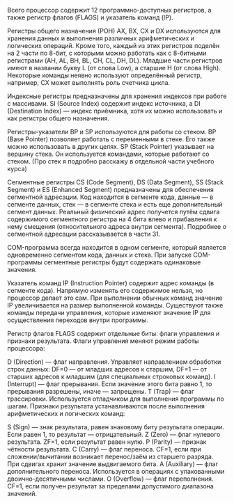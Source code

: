 Всего процессор содержит 12 программно-доступных регистров, а также регистр флагов (FLAGS) и указатель команд (IP).


Регистры общего назначения (РОН) AX, BX, CX и DX используются для хранения данных и выполнения различных арифметических и логических операций. Кроме того, каждый из этих регистров поделён на 2 части по 8-бит, с которыми можно работать как с 8-битными регистрами (AH, AL, BH, BL, CH, CL, DH, DL). Младшие части регистров имеют в названии букву L (от слова Low), а старшие H (от слова High). Некоторые команды неявно используют определённый регистр, например, CX может выполнять роль счетчика цикла.

Индексные регистры предназначены для хранения индексов при работе с массивами. SI (Source Index) содержит индекс источника, а DI (Destination Index) — индекс приёмника, хотя их можно использовать и как регистры общего назначения.

Регистры-указатели BP и SP используются для работы со стеком. BP (Base Pointer) позволяет работать с переменными в стеке. Его также можно использовать в других целях. SP (Stack Pointer) указывает на вершину стека. Он используется командами, которые работают со стеком. (Про стек я подробно расскажу в отдельной части учебного курса)

Сегментные регистры CS (Code Segment), DS (Data Segment), SS (Stack Segment) и ES (Enhanced Segment) предназначены для обеспечения сегментной адресации. Код находится в сегменте кода, данные — в сегменте данных, стек — в сегменте стека и есть еще дополнительный сегмент данных. Реальный физический адрес получется путём сдвига содержимого сегментного регистра на 4 бита влево и прибавления к нему смещения (относительного адреса внутри сегмента). Подробнее о сегментной адресации рассказывается в части 31.

COM-программа всегда находится в одном сегменте, который является одновременно сегментом кода, данных и стека. При запуске COM-программы сегментные регистры будут содержать одинаковые значения.

Указатель команд IP (Instruction Pointer) содержит адрес команды (в сегменте кода). Напрямую изменять его содержимое нельзя, но процессор делает это сам. При выполнении обычных команд значение IP увеличивается на размер выполненной команды. Существуют также команды передачи управления, которые изменяют значение IP для осуществления переходов внутри программы.

Регистр флагов FLAGS содержит отдельные биты: флаги управления и признаки результата. Флаги управления меняют режим работы процессора:

D (Direction) — флаг направления. Управляет направлением обработки строк данных: DF=0 — от младших адресов к старшим, DF=1 — от старших адресов к младшим (для специальных строковых команд).
I (Interrupt) — флаг прерывания. Если значение этого бита равно 1, то прерывания разрешены, иначе — запрещены.
T (Trap) — флаг трассировки. Используется отладчиком для выполнения программы по шагам.
Признаки результата устанавливаются после выполнения арифметических и логических команд:

S (Sign) — знак результата, равен знаковому биту результата операции. Если равен 1, то результат — отрицательный.
Z (Zero) — флаг нулевого результата. ZF=1, если результат равен нулю.
P (Parity) — признак чётности результата.
C (Carry) — флаг переноса. CF=1, если при сложении/вычитании возникает перенос/заём из старшего разряда. При сдвигах хранит значение выдвигаемого бита.
A (Auxiliary) — флаг дополнительного переноса. Используется в операциях с упакованными двоично-десятичными числами.
O (Overflow) — флаг переполнения. CF=1, если получен результат за пределами допустимого диапазона значений.
